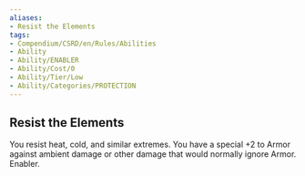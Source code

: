 ```yaml
---
aliases:
- Resist the Elements
tags:
- Compendium/CSRD/en/Rules/Abilities
- Ability
- Ability/ENABLER
- Ability/Cost/0
- Ability/Tier/Low
- Ability/Categories/PROTECTION
---
```


  
## Resist the Elements  
You resist heat, cold, and similar extremes. You have a special +2 to Armor against ambient damage or other damage that would normally ignore Armor. Enabler. 